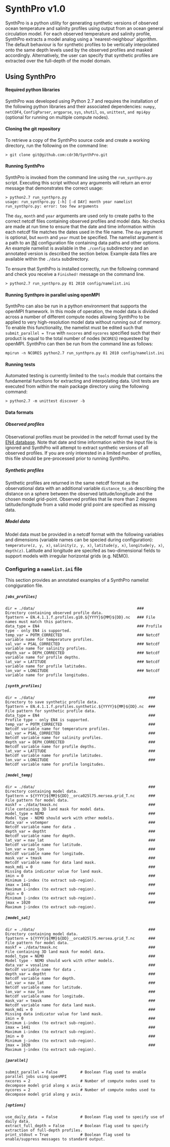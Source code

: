 # SynthPro v1.0
SynthPro is a python utility for generating synthetic versions of observed ocean temperature and salinity profiles using output from an ocean general circulation model. For each observed temperature and salinity profile, SynthPro extracts a model analog using a 'nearest-neighbour' algorithm. The default behaviour is for synthetic profiles to be vertically interpolated onto the same depth levels used by the observed profiles and masked accordingly. Alternatively, the user can specify that synthetic profiles are extracted over the full-depth of the model domain.

## Using SynthPro
#### Required python libraries
SynthPro was developed using Python 2.7 and requires the installation of the following python libraries and their associated dependencies: `numpy`, `netCDF4`, `ConfigParser`, `argparse`, `sys`, `shutil`, `os`, `unittest`, `and mpi4py` (optional for running on multiple compute nodes).

#### Cloning the git repository
To retrieve a copy of the SynthPro source code and create a working directory, run the following on the command line: 

```> git clone git@github.com:cdr30/SynthPro.git```

#### Running SynthPro
SynthPro is invoked from the command line using the `run_synthpro.py` script. Executing this script without any arguments will return an error message that demonstrates the correct usage:

```
> python2.7 run_synthpro.py 
usage: run_synthpro.py [-h] [-d DAY] month year namelist
run_synthpro.py: error: too few arguments
```

The `day`, `month` and `year` arguments are used only to create paths to the correct netcdf files containing observed profiles and model data. No checks are made at run time to ensure that the date and time information within each netcdf file matches the dates used in the file name. The `day` argument is optional, but `month` and `year` must be specified. The namelist argument is a path to an [INI][INI-ref] configuration file containing data paths and other options. An example namelist is available in the `./config` subdirectory and an annotated version is described the section below. Example data files are available within the `./data` subdirectory. 

To ensure that SynthPro is installed correctly, run the following command and check you receive a `Finished!` message on the command line. 

```
> python2.7 run_synthpro.py 01 2010 config/namelist.ini
```

#### Running Synthpro in parallel using openMPI
SynthPro can also be run in a python environment that supports the openMPI framework. In this mode of operation, the model data is divided across a number of different compute nodes allowing SynthPro to be applied to very high-resolution model data without running out of memory. To enable this functionality, the namelist must be edited such that `submit_parallel = True` with `nxcores` and `nycores` specified such that their product is equal to the total number of nodes (`NCORES`) requesteed by openMPI. SynthPro can then be run from the command line as follows:

```
mpirun -n NCORES python2.7 run_synthpro.py 01 2010 config/namelist.ini
```

#### Running tests
Automated testing is currently limited to the `tools` module that contains the fundamental functions for extracting and interpolating data. Unit tests are executed from within the main package directory using the following command:
```
> python2.7 -m unittest discover -b
```


#### Data formats
##### Observed profiles
Observational profiles must be provided in the netcdf format used by the [EN4 database][EN4-ref]. Note that date and time information within the input file is ignored and SynthPro will attempt to extract synthetic versions of all observed profiles. If you are only interested in a limited number of profiles, this file should be pre-processed prior to running SynthPro. 


##### Synthetic profiles
Synthetic profiles are returned in the same netcdf format as the observational data with an additional variable `distance_to_ob` describing the distance on a sphere between the observed latitude/longitude and the chosen model grid-point. Observed profiles that lie more than 2 degrees latitude/longitude from a valid model grid point are specified as missing data.

##### Model data
Model data must be provided in a netcdf format with the following variables and dimensions (variable names can be specied during configuration): `temperature(z, y, x)`, `salinity(z, y, x)`, `latitude(y, x)`, `longitude(y, x)`, `depth(z)`. Latitude and longitude are specifed as two-dimensional fields to support models with irregular horizontal grids (e.g. NEMO). 


### Configuring a `namelist.ini` file
This section provides an annotated examples of a SynthPro namelist congiguration file. 

##### `[obs_profiles]`
```
dir = ./data/                                             ### Directory containing observed profile data.
fpattern = EN.4.1.1.f.profiles.g10.${YYYY}${MM}${DD}.nc   ### File names must match this pattern. 
data_type = EN4                                           ### Profile type - only EN4 is supported. 
temp_var = POTM_CORRECTED                                 ### Netcdf variable name for temperature profiles.
sal_var = PSAL_CORRECTED                                  ### Netcdf variable name for salinity profiles.
depth_var = DEPH_CORRECTED                                ### Netcdf variable name for profile depths.
lat_var = LATITUDE                                        ### Netcdf variable name for profile latitudes.
lon_var = LONGITUDE                                       ### Netcdf variable name for profile longitudes.
```

##### `[synth_profiles]`
```
dir = ./data/                                                  ### Directory to save synthetic profile data.
fpattern = EN.4.1.1.f.profiles.synthetic.${YYYY}${MM}${DD}.nc  ### File pattern for synthetic profile data.
data_type = EN4                                                ### Profile type - only EN4 is supported.
temp_var = POTM_CORRECTED                                      ### Netcdf variable name for temperature profiles.
sal_var = PSAL_CORRECTED                                       ### Netcdf variable name for salinity profiles.
depth_var = DEPH_CORRECTED                                     ### Netcdf variable name for profile depths.
lat_var = LATITUDE                                             ### Netcdf variable name for profile latitudes.
lon_var = LONGITUDE                                            ### Netcdf variable name for profile longitudes.
```

##### `[model_temp]`
```
dir = ./data/                                                  ### Directory containing model data.
fpattern = ${YYYY}${MM}${DD}__orca025l75.mersea.grid_T.nc      ### File pattern for model data. 
maskf = ./data/tmask.nc                                        ### File containing 3D land mask for model data.
model_type = NEMO                                              ### Model type - NEMO should work with other models. 
data_var = votemper                                            ### Netcdf variable name for data .
depth_var = deptht                                             ### Netcdf variable name for depth.
lat_var = nav_lat                                              ### Netcdf variable name for latitude.
lon_var = nav_lon                                              ### Netcdf variable name for longitude.
mask_var = tmask                                               ### Netcdf variable name for data land mask.
mask_mdi = 0                                                   ### Missing data indicator value for land mask.
imin = 0                                                       ### Minimum i-index (to extract sub-region).
imax = 1441                                                    ### Maximum i-index (to extract sub-region).
jmin = 0                                                       ### Minimum j-index (to extract sub-region). 
jmax = 1020                                                    ### Maximum j-index (to extract sub-region). 
```
##### `[model_sal]`
```
dir = ./data/                                                  ### Directory containing model data.
fpattern = ${YYYY}${MM}${DD}__orca025l75.mersea.grid_T.nc      ### File pattern for model data. 
maskf = ./data/tmask.nc                                        ### File containing 3D land mask for model data.
model_type = NEMO                                              ### Model type - NEMO should work with other models. 
data_var = vosaline                                            ### Netcdf variable name for data .
depth_var = deptht                                             ### Netcdf variable name for depth.
lat_var = nav_lat                                              ### Netcdf variable name for latitude.
lon_var = nav_lon                                              ### Netcdf variable name for longitude.
mask_var = tmask                                               ### Netcdf variable name for data land mask.
mask_mdi = 0                                                   ### Missing data indicator value for land mask.
imin = 0                                                       ### Minimum i-index (to extract sub-region).
imax = 1441                                                    ### Maximum i-index (to extract sub-region).
jmin = 0                                                       ### Minimum j-index (to extract sub-region). 
jmax = 1020                                                    ### Maximum j-index (to extract sub-region). 
```

##### `[parallel]`
```
submit_parallel = False          # Boolean flag used to enable parallel jobs using openMPI
nxcores = 2                      # Number of compute nodes used to decompose model grid along x axis.
nycores = 2                      # Number of compute nodes used to decompose model grid along y axis.
```

##### `[options]`
```
use_daily_data  = False          # Boolean flag used to specify use of daily data.
extract_full_depth = False       # Boolean flag used to specify extraction of full-depth profiles.  
print_stdout = True              # Boolean flag used to enable/suppress messages to standard output.
```






[EN4-ref]: http://www.metoffice.gov.uk/hadobs/en4/download-en4-0-2-g10.html
[INI-ref]: https://en.wikipedia.org/wiki/INI_file

